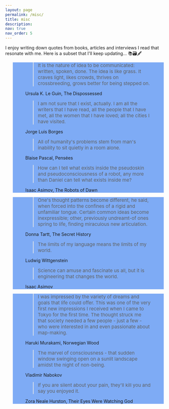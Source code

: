 ```yaml
---
layout: page
permalink: /misc/
title: misc
description: 
nav: true
nav_order: 5
---
```




I enjoy writing down quotes from books, articles and interviews I read that resonate with me. Here is a subset that I'll keep updating... 📚🗃🖋

<ul class="card-text font-weight-light list-group list-group-flush">
  <section class="vh-90" style="background-color: #7eabf5;">
    <div class="container py-5 h-70">
      <div class="row d-flex align-items-center h-70">
        <div class="col col-lg-6 mb-4 mb-lg-0">
          <figure class="text-center bg-white py-5 px-4 shadow-2" style="border-radius: .75rem;">
            <blockquote class="blockquote pb-2">
              <p>
                <i class="fas fa-angle-double-left" style="color: #60b6d1;"></i>
                <span class="lead font-italic" style="font-size: 15px;">It is the nature of idea to be communicated: written, spoken, done. The
                  idea is like grass. It craves light, likes crowds, thrives on crossbreeding, grows better for being
                  stepped on.</span>
                <i class="fas fa-angle-double-right" style="color: #60b6d1;"></i>
              </p>
            </blockquote>
            <figcaption class="blockquote-footer mb-0 font-italic">
              Ursula K. Le Guin, The Dispossessed
            </figcaption>
          </figure>
        </div>
        <div class="col col-lg-6 mb-4 mb-lg-0">
          <figure class="text-center bg-white py-5 px-4 shadow-2" style="border-radius: .75rem;">
            <blockquote class="blockquote pb-2">
              <p>
                <i class="fas fa-angle-double-left" style="color: #60b6d1;"></i>
                <span class="lead font-italic" style="font-size: 15px;">I am not sure that I exist, actually. I am all the writers that I have
                  read, all the people that I have met, all the women that I have loved; all the cities I have
                  visited.</span>
                <i class="fas fa-angle-double-right" style="color: #60b6d1;"></i>
              </p>
            </blockquote>
            <figcaption class="blockquote-footer mb-0 font-italic">
              Jorge Luis Borges
            </figcaption>
          </figure>
        </div>
        <div class="col col-lg-5">
          <figure class="text-center bg-white py-5 px-4 shadow-2" style="border-radius: .75rem;">
            <blockquote class="blockquote pb-2">
              <p>
                <i class="fas fa-angle-double-left" style="color: #60b6d1;"></i>
                <span class="lead font-italic" style="font-size: 15px;">All of humanity's problems stem from man's inability to sit quietly in a room alone.</span>
                <i class="fas fa-angle-double-right" style="color: #60b6d1;"></i>
              </p>
            </blockquote>
            <figcaption class="blockquote-footer mb-0 font-italic">
              Blaise Pascal, Pensées
            </figcaption>
          </figure>
        </div>
      <div class="col col-lg-7">
          <figure class="text-center bg-white py-5 px-4 shadow-2" style="border-radius: .75rem;">
            <blockquote class="blockquote pb-2">
              <p>
                <i class="fas fa-angle-double-left" style="color: #60b6d1;"></i>
                <span class="lead font-italic" style="font-size: 15px;">How can I tell what exists inside the pseudoskin and pseudoconsciousness
                  of
                  a robot, any more than Daniel can tell what exists inside me?</span>
                <i class="fas fa-angle-double-right" style="color: #60b6d1;"></i>
              </p>
            </blockquote>
            <figcaption class="blockquote-footer mb-0 font-italic">
              Isaac Asimov, The Robots of Dawn
            </figcaption>
          </figure>
        </div>
      </div>
    </div>
  </section>

  <section class="vh-100" style="background-color: #7eabf5;">
    <!-- <div class="container py-5 h-50">
      <div class="row justify-content-center h-25">
        <div class="col col-lg-10">
          <figure class="text-center bg-white py-5 px-4 shadow-2" style="border-radius: .75rem;">
            <blockquote class="blockquote pb-2">
              <p>
                <i class="fas fa-angle-double-left" style="color: #60b6d1;"></i>
                <span class="lead font-italic" style="font-size: 15px;">Three passions, simple but overwhelmingly strong, have governed my life: the longing for love, the search for knowledge, and unbearable pity for the suffering of mankind.</span>
                <i class="fas fa-angle-double-right" style="color: #60b6d1;"></i>
              </p>
            </blockquote>
            <figcaption class="blockquote-footer mb-0 font-italic">
              Bertrand Russell, Prologue: What I Have Lived For
            </figcaption>
          </figure>
        </div>
        </div>
        </div> -->
        <div class="container py-5 h-50">
      <div class="row justify-content-center h-25">
        <div class="col col-lg-10">
          <figure class="text-center bg-white py-5 px-4 shadow-2" style="border-radius: .75rem;">
            <blockquote class="blockquote pb-2">
              <p>
                <i class="fas fa-angle-double-left" style="color: #60b6d1;"></i>
                <span class="lead font-italic" style="font-size: 15px;">One's thought patterns become different, he said, when forced into the confines of a rigid and unfamiliar tongue. Certain common ideas become inexpressible; other, previously undreamt-of ones spring to life, finding miraculous new articulation.</span>
                <i class="fas fa-angle-double-right" style="color: #60b6d1;"></i>
              </p>
            </blockquote>
            <figcaption class="blockquote-footer mb-0 font-italic">
              Donna Tartt, The Secret History
            </figcaption>
          </figure>
        </div>
        </div>
        </div>
    <div class="container py-5 h-50">
        <div class="row d-flex align-items-center h-25">
                <div class="col col-lg-5 mb-4 mb-lg-0">
          <figure class="text-center bg-white py-5 px-4 shadow-2" style="border-radius: .75rem;">
            <blockquote class="blockquote pb-2">
              <p>
                <i class="fas fa-angle-double-left" style="color: #60b6d1;"></i>
                <span class="lead font-italic" style="font-size: 15px;">The limits of my language means the limits of my world.</span>
                <i class="fas fa-angle-double-right" style="color: #60b6d1;"></i>
              </p>
            </blockquote>
            <figcaption class="blockquote-footer mb-0 font-italic">
              Ludwig Wittgenstein
            </figcaption>
          </figure>
        </div>
        <div class="col col-lg-7 mb-4 mb-lg-0">
          <figure class="text-center bg-white py-5 px-4 shadow-2" style="border-radius: .75rem;">
            <blockquote class="blockquote pb-2">
              <p>
                <i class="fas fa-angle-double-left" style="color: #60b6d1;"></i>
                <span class="lead font-italic" style="font-size: 15px;">Science can amuse and fascinate us all, but it is engineering that
                  changes
                  the world.</span>
                <i class="fas fa-angle-double-right" style="color: #60b6d1;"></i>
              </p>
            </blockquote>
            <figcaption class="blockquote-footer mb-0 font-italic">
              Isaac Asimov
            </figcaption>
          </figure>
        </div>
      </div>
    </div>
  </section>

  <section class="vh-100" style="background-color: #7eabf5;">
    <div class="container py-5 h-50">
      <div class="row justify-content-center h-25">
        <div class="col col-lg-10">
          <figure class="text-center bg-white py-5 px-4 shadow-2" style="border-radius: .75rem;">
            <blockquote class="blockquote pb-2">
              <p>
                <i class="fas fa-angle-double-left" style="color: #60b6d1;"></i>
                <span class="lead font-italic" style="font-size: 15px;">I was impressed by the variety of dreams and goals that life could offer.
                  This was one of the very first new impressions I received when I came to Tokyo for the first time. The
                  thought struck me that society needed a few people - just a few - who were interested in and even
                  passionate about map-making.</span>
                <i class="fas fa-angle-double-right" style="color: #60b6d1;"></i>
              </p>
            </blockquote>
            <figcaption class="blockquote-footer mb-0 font-italic">
              Haruki Murakami, Norwegian Wood
            </figcaption>
          </figure>
        </div>
        </div>
        </div>
    <div class="container py-5 h-50">
        <div class="row d-flex align-items-center h-25">
        <div class="col col-lg-7">
          <figure class="text-center bg-white py-5 px-4 shadow-2" style="border-radius: .75rem;">
            <blockquote class="blockquote pb-2">
              <p>
                <i class="fas fa-angle-double-left" style="color: #60b6d1;"></i>
                <span class="lead font-italic" style="font-size: 15px;">The marvel of consciousness - that sudden window swinging open on a sunlit landscape amidst the night of non-being.</span>
                <i class="fas fa-angle-double-right" style="color: #60b6d1;"></i>
              </p>
            </blockquote>
            <figcaption class="blockquote-footer mb-0 font-italic">
              Vladimir Nabokov
            </figcaption>
          </figure>
        </div>
        <div class="col col-lg-5">
          <figure class="text-center bg-white py-5 px-4 shadow-2" style="border-radius: .75rem;">
            <blockquote class="blockquote pb-2">
              <p>
                <i class="fas fa-angle-double-left" style="color: #60b6d1;"></i>
                <span class="lead font-italic" style="font-size: 15px;">If you are silent about your pain, they'll kill you and say you enjoyed it.</span>
                <i class="fas fa-angle-double-right" style="color: #60b6d1;"></i>
              </p>
            </blockquote>
            <figcaption class="blockquote-footer mb-0 font-italic">
              Zora Neale Hurston, Their Eyes Were Watching God
            </figcaption>
          </figure>
        </div>
      </div>
    </div>
  </section>

</ul>
